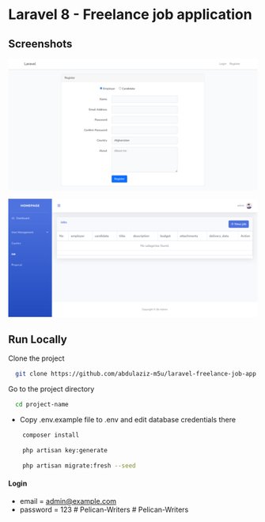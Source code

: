# Laravel 8 - Freelance job application

## Screenshots

![preview img](/preview.png)

![preview img](/preview2.png)

## Run Locally

Clone the project

```bash
  git clone https://github.com/abdulaziz-m5u/laravel-freelance-job-app.git project-name
```

Go to the project directory

```bash
  cd project-name
```

-   Copy .env.example file to .env and edit database credentials there

```bash
    composer install
```

```bash
    php artisan key:generate
```

```bash
    php artisan migrate:fresh --seed
```

#### Login

-   email = admin@example.com
-   password = 123
#   P e l i c a n - W r i t e r s 
 
 #   P e l i c a n - W r i t e r s 
 
 